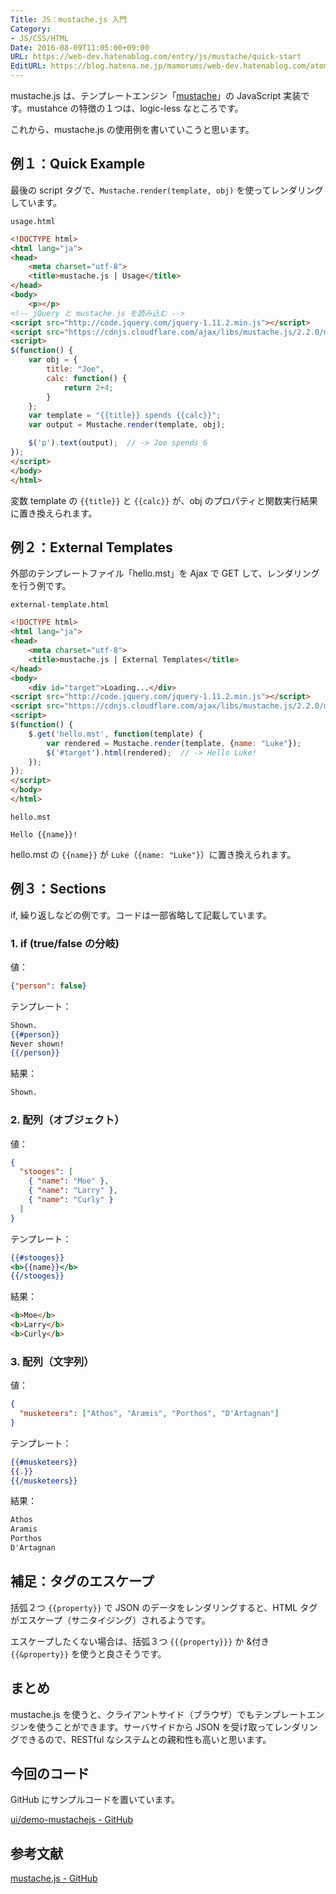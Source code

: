 ```yaml
---
Title: JS：mustache.js 入門
Category:
- JS/CSS/HTML
Date: 2016-08-09T11:05:00+09:00
URL: https://web-dev.hatenablog.com/entry/js/mustache/quick-start
EditURL: https://blog.hatena.ne.jp/mamorums/web-dev.hatenablog.com/atom/entry/10328749687178919230
---
```


mustache.js は、テンプレートエンジン「[mustache](http://mustache.github.io/)」の JavaScript 実装です。mustahce の特徴の１つは、logic-less なところです。

これから、mustache.js の使用例を書いていこうと思います。


## 例１：Quick Example
最後の script タグで、`Mustache.render(template, obj)` を使ってレンダリングしています。

`usage.html`

```html
<!DOCTYPE html>
<html lang="ja">
<head>
	<meta charset="utf-8">
	<title>mustache.js | Usage</title>
</head>
<body>
	<p></p>
<!-- jQuery と mustache.js を読み込む -->
<script src="http://code.jquery.com/jquery-1.11.2.min.js"></script>
<script src="https://cdnjs.cloudflare.com/ajax/libs/mustache.js/2.2.0/mustache.min.js"></script>
<script>
$(function() {
	var obj = {
		title: "Joe",
		calc: function() {
			return 2+4;
		}
	};
	var template = "{{title}} spends {{calc}}";
	var output = Mustache.render(template, obj);

	$('p').text(output);  // -> Joe spends 6
});
</script>
</body>
</html>
```

変数 template の `{{title}}` と `{{calc}}` が、obj のプロパティと関数実行結果に置き換えられます。


## 例２：External Templates
外部のテンプレートファイル「hello.mst」を Ajax で GET して、レンダリングを行う例です。

`external-template.html`

```html
<!DOCTYPE html>
<html lang="ja">
<head>
	<meta charset="utf-8">
	<title>mustache.js | External Templates</title>
</head>
<body>
	<div id="target">Loading...</div>
<script src="http://code.jquery.com/jquery-1.11.2.min.js"></script>
<script src="https://cdnjs.cloudflare.com/ajax/libs/mustache.js/2.2.0/mustache.min.js"></script>
<script>
$(function() {
	$.get('hello.mst', function(template) {
		var rendered = Mustache.render(template, {name: "Luke"});
		$('#target').html(rendered);  // -> Hello Luke!
	});
});
</script>
</body>
</html>
```

`hello.mst`

```
Hello {{name}}!
```

hello.mst の `{{name}}` が `Luke`（`{name: "Luke"}`）に置き換えられます。




## 例３：Sections
if, 繰り返しなどの例です。コードは一部省略して記載しています。

### 1. if (true/false の分岐)
値：

```json
{"person": false}
```

テンプレート：

```mustache
Shown.
{{#person}}
Never shown!
{{/person}}
```

結果：

```txt
Shown.
```


### 2. 配列（オブジェクト）
値：

```json
{
  "stooges": [
    { "name": "Moe" },
    { "name": "Larry" },
    { "name": "Curly" }
  ]
}
```

テンプレート：

```mustache
{{#stooges}}
<b>{{name}}</b>
{{/stooges}}
```

結果：

```html
<b>Moe</b>
<b>Larry</b>
<b>Curly</b>
```

### 3. 配列（文字列）
値：

```json
{
  "musketeers": ["Athos", "Aramis", "Porthos", "D'Artagnan"]
}
```

テンプレート：

```mustache
{{#musketeers}}
{{.}}
{{/musketeers}}
```

結果：

```txt
Athos
Aramis
Porthos
D'Artagnan
```

## 補足：タグのエスケープ
括弧２つ `{{property}}` で JSON のデータをレンダリングすると、HTML タグがエスケープ（サニタイジング）されるようです。

エスケープしたくない場合は、括弧３つ `{{{property}}}` か &付き `{{&property}}` を使うと良さそうです。


## まとめ
mustache.js を使うと、クライアントサイド（ブラウザ）でもテンプレートエンジンを使うことができます。サーバサイドから JSON を受け取ってレンダリングできるので、RESTful なシステムとの親和性も高いと思います。


## 今回のコード
GitHub にサンプルコードを置いています。

[ui/demo-mustachejs - GitHub](https://github.com/mamorum/blog/tree/master/code/ui/demo-mustachejs)


## 参考文献
[mustache.js - GitHub](https://github.com/janl/mustache.js/)
